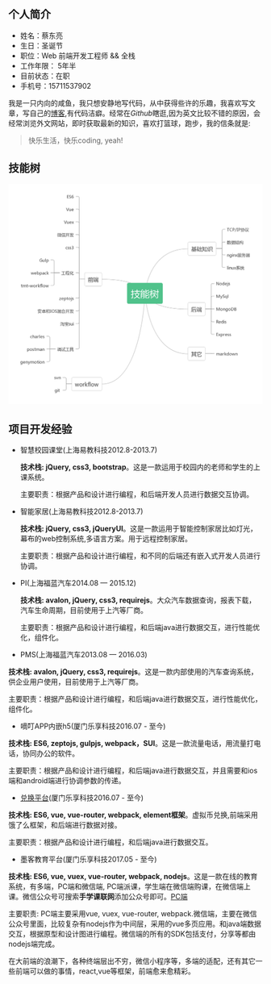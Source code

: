 ## 个人简介

- 姓名：蔡东亮
- 生日：圣诞节
- 职位：Web 前端开发工程师 && 全栈
- 工作年限： 5年半
- 目前状态：在职
- 手机号：15711537902

我是一只内向的咸鱼，我只想安静地写代码，从中获得些许的乐趣，我喜欢写文章，写自己的[博客](https://troland.github.io),有代码洁癖。经常在*Github*瞎逛,因为英文比较不错的原因，会经常浏览外文网站，即时获取最新的知识，喜欢打篮球，跑步，我的信条就是:

> 快乐生活，快乐coding, yeah!

## 技能树
![技能树](tech-map.png)

## 项目开发经验

- 智慧校园课堂(上海易教科技2012.8-2013.7)
  
  **技术栈: jQuery, css3, bootstrap**。这是一款运用于校园内的老师和学生的上课系统。
  
  主要职责：根据产品和设计进行编程，和后端开发人员进行数据交互协调。
  
- 智能家居(上海易教科技2012.8-2013.7)

  **技术栈: jQuery, css3, jQueryUI**。这是一款运用于智能控制家居比如灯光，幕布的web控制系统,多语言方案。用于远程控制家居。
  
  主要职责：根据产品和设计进行编程，和不同的后端还有嵌入式开发人员进行协调。

- PI(上海福蓝汽车2014.08 — 2015.12)

  **技术栈: avalon, jQuery, css3, requirejs**。大众汽车数据查询，报表下载，汽车生命周期，目前使用于上汽等厂商。
  
  主要职责：根据产品和设计进行编程，和后端java进行数据交互，进行性能优化，组件化。
 
- PMS(上海福蓝汽车2013.08 — 2016.03)

 **技术栈: avalon, jQuery, css3, requirejs**。这是一款内部使用的汽车查询系统，供企业用户使用，目前使用于上汽等厂商。
 
 主要职责：根据产品和设计进行编程，和后端java进行数据交互，进行性能优化，组件化。
 
- 嘀叮APP内嵌h5(厦门乐享科技2016.07 - 至今)

 **技术栈: ES6, zeptojs, gulpjs, webpack，SUI**。这是一款流量电话，用流量打电话，协同办公的软件。
 
 主要职责：根据产品和设计进行编程，和后端java进行数据交互，并且需要和ios端和android端进行协调参数的传递。

- [兑换平台](http://exchange.iwop.cn/)(厦门乐享科技2016.07 - 至今)

 **技术栈: ES6, vue, vue-router, webpack, element框架**。虚拟币兑换,前端采用饿了么框架，和后端进行数据对接。
 
 主要职责：根据产品和设计进行编程，和后端java进行数据交互。

- 墨客教育平台(厦门乐享科技2017.05 - 至今)

 **技术栈: ES6, vue, vuex, vue-router, webpack, nodejs**。这是一款在线的教育系统，有多端，PC端和微信端, PC端派课，学生端在微信端购课，在微信端上课。微信公众号可搜索**手学课联网**添加公众号即可。[PC端](org.sxmoc.com)
 
 主要职责: PC端主要采用vue, vuex, vue-router, webpack.微信端，主要在微信公众号里面，比较复杂有nodejs作为中间层，采用的vue多页应用。和java端数据交互，根据原型和设计图进行编程。微信端的所有的SDK包括支付，分享等都由nodejs端完成。
 
 在大前端的浪潮下，各种终端层出不穷，微信小程序等，多端的适配，还有其它一些前端可以做的事情，react,vue等框架，前端愈来愈精彩。